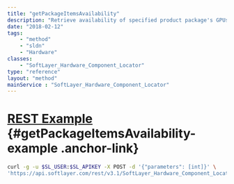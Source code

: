 ```yaml
---
title: "getPackageItemsAvailability"
description: "Retrieve availability of specified product package's GPUs and drives"
date: "2018-02-12"
tags:
    - "method"
    - "sldn"
    - "Hardware"
classes:
    - "SoftLayer_Hardware_Component_Locator"
type: "reference"
layout: "method"
mainService : "SoftLayer_Hardware_Component_Locator"
---
```


# [REST Example](#getPackageItemsAvailability-example) <a href="/article/rest/"><i class="fas fa-question"></i></a> {#getPackageItemsAvailability-example .anchor-link} 
```bash
curl -g -u $SL_USER:$SL_APIKEY -X POST -d '{"parameters": [int]}' \
'https://api.softlayer.com/rest/v3.1/SoftLayer_Hardware_Component_Locator/getPackageItemsAvailability'
```
